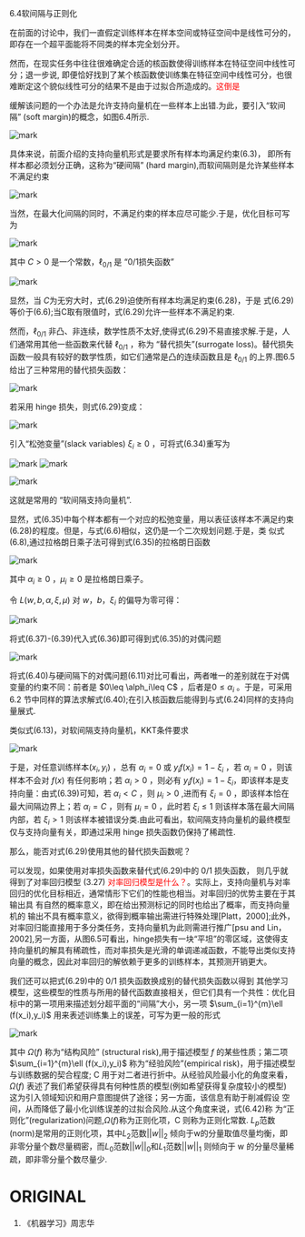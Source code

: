 





6.4软间隔与正则化

在前面的讨论中，我们一直假定训练样本在样本空间或特征空间中是线性可分的，即存在一个超平面能将不同类的样本完全划分开。

然而，在现实任务中往往很难确定合适的核函数使得训练样本在特征空间中线性可分；退一步说, 即便恰好找到了某个核函数使训练集在特征空间中线性可分，也很难断定这个貌似线性可分的结果不是由于过拟合所造成的。<span style="color:red;">这倒是</span>

缓解该问题的一个办法是允许支持向量机在一些样本上出错.为此，要引入“软间隔” (soft margin)的概念，如图6.4所示.

![mark](http://pacdb2bfr.bkt.clouddn.com/blog/image/180627/0EDHkdih8m.png?imageslim)


具体来说，前面介绍的支持向量机形式是要求所有样本均满足约束(6.3)， 即所有样本都必须划分正确，这称为“硬间隔” (hard margin),而软间隔则是允许某些样本不满足约束

![mark](http://pacdb2bfr.bkt.clouddn.com/blog/image/180627/ca4CDklH1d.png?imageslim)


当然，在最大化间隔的同时，不满足约束的样本应尽可能少.于是，优化目标可写为

![mark](http://pacdb2bfr.bkt.clouddn.com/blog/image/180627/922AH89AH0.png?imageslim)

其中 $C>0$ 是一个常数，$\ell_{0/1}$ 是 “0/1损失函数”

![mark](http://pacdb2bfr.bkt.clouddn.com/blog/image/180627/l7Ai2cKHCF.png?imageslim)


显然，当 $C$为无穷大时，式(6.29)迫使所有样本均满足約束(6.28)，于是 式(6.29)等价于(6.6);当C取有限值时，式(6.29)允许一些样本不满足約束.

然而，$\ell_{0/1}$ 非凸、非连续，数学性质不太好,使得式(6.29)不易直接求解.于是，人们通常用其他一些函数来代替 $\ell_{0/1}$ ，称为 “替代损失”(surrogate loss)。替代损失函数一般具有较好的数学性质，如它们通常是凸的连续函数且是 $\ell_{0/1}$  的上界.图6.5给出了三种常用的替代损失函数：

![mark](http://pacdb2bfr.bkt.clouddn.com/blog/image/180627/kJFBF7diF4.png?imageslim)

若采用 hinge 损失，则式(6.29)变成：

![mark](http://pacdb2bfr.bkt.clouddn.com/blog/image/180627/9I54iDAaE1.png?imageslim)

引入“松弛变量”(slack variables) $\xi_i\geq 0$ ，可将式(6.34)重写为

![mark](http://pacdb2bfr.bkt.clouddn.com/blog/image/180627/Ac0bkKK16f.png?imageslim)
![mark](http://pacdb2bfr.bkt.clouddn.com/blog/image/180627/9kakjlELj1.png?imageslim)

![mark](http://pacdb2bfr.bkt.clouddn.com/blog/image/180627/88iE6e3l66.png?imageslim)

这就是常用的 “软间隔支持向量机”.

显然，式(6.35)中每个样本都有一个对应的松弛变量，用以表征该样本不满足约束(6.28)的程度。但是，与式(6.6)相似，这仍是一个二次规划问题.于是，类 似式(6.8),通过拉格朗日乘子法可得到式(6.35)的拉格朗日函数

![mark](http://pacdb2bfr.bkt.clouddn.com/blog/image/180627/gh9fBc7E8h.png?imageslim)

其中 $\alpha_i\geq 0$ ，$\mu_i\geq 0$ 是拉格朗日乘子。

令 $L(w, b, \alpha,\xi,\mu)$ 对 $w$，$b$，$\xi_i$ 的偏导为零可得：

![mark](http://pacdb2bfr.bkt.clouddn.com/blog/image/180627/ClKF898Lig.png?imageslim)

将式(6.37)-(6.39)代入式(6.36)即可得到式(6.35)的对偶问题

![mark](http://pacdb2bfr.bkt.clouddn.com/blog/image/180627/G6hbFlibkh.png?imageslim)

将式(6.40)与硬间隔下的对偶问题(6.11)对比可看出，两者唯一的差别就在于对偶变量的约束不同：前者是 $0\leq \alph_i\leq C$ ，后者是$0\leq \alpha_i$ 。于是，可采用 6.2 节中同样的算法求解式(6.40);在引入核函数后能得到与式(6.24)同样的支持向量展式.


类似式(6.13)，对软间隔支持向量机，KKT条件要求

![mark](http://pacdb2bfr.bkt.clouddn.com/blog/image/180627/hh1HIDbIfJ.png?imageslim)

于是，对任意训练样本$(x_i,y_i)$ ，总有 $\alpha_i=0$ 或 $y_if(x_i)=1-\xi_i$ ，若 $\alpha_i=0$ ，则该样本不会对 $f(x)$ 有任何影响；若 $\alpha_i>0$ ，则必有 $y_if(x_i)=1-\xi_i$，即该样本是支持向量：由式(6.39)可知，若 $\alpha_i<C$ ，则 $\mu_i>0$ ,进而有 $\xi_i=0$ ，即该样本恰在最大间隔边界上；若 $\alpha_i=C$ ，则有 $\mu_i = 0$ ，此时若 $\xi_i\leq 1$ 则该样本落在最大间隔内部，若 $\xi_i>1$ 则该样本被错误分类.由此可看出，软间隔支持向量机的最终模型仅与支持向量有关，即通过采用 hinge 损失函数仍保持了稀疏性.

那么，能否对式(6.29)使用其他的替代损失函数呢？

可以发现，如果使用对率损失函数来替代式(6.29)中的 0/1 损失函数， 则几乎就得到了对率回归模型 (3.27) <span style="color:red;">对率回归模型是什么？</span>。实际上，支持向量机与对率回归的优化目标相近，通常情形下它们的性能也相当。对率回归的优势主要在于其输出具 有自然的概率意义，即在给出预测标记的同时也给出了概率，而支持向量机的 输出不具有概率意义，欲得到概率输出需进行特殊处理[Platt，2000];此外，对率回归能直接用于多分类任务，支持向量机为此则需进行推广[psu and Lin， 2002],另一方面，从图6.5可看出，hinge损失有一块“平坦”的零区域，这使得支持向量机的解具有稀疏性，而对率损失是光滑的单调递减函数，不能导出类似支持向量的概念，因此对率回归的解依赖于更多的训练样本，其预测开销更大。

我们还可以把式(6.29)中的 0/1 损失函数换成别的替代损失函数以得到 其他学习模型，这些模型的性质与所用的替代函数直接相关，但它们具有一个共性：优化目标中的第一项用来描述划分超平面的“间隔”大小，另一项 $\sum_{i=1}^{m}\ell (f(x_i),y_i)$ 用来表述训练集上的误差，可写为更一般的形式

![mark](http://pacdb2bfr.bkt.clouddn.com/blog/image/180627/CiA0c7i184.png?imageslim)


其中 $\Omega(f)$ 称为“结构风险” (structural risk),用于描述模型 $f$ 的某些性质；第二项 $\sum_{i=1}^{m}\ell (f(x_i),y_i)$ 称为“经验风险”(empirical risk)，用于描述模型与训练数据的契合程度; C 用于对二者进行折中。从经验风险最小化的角度来看，$\Omega(f)$ 表述了我们希望获得具有何种性质的模型(例如希望获得复杂度较小的模型) 这为引入领域知识和用户意图提供了途径；另一方面，该信息有助于削减假设 空间，从而降低了最小化训练误差的过拟合风险.从这个角度来说，式(6.42)称 为“正则化”(regularization)问题,$\Omega(f)$称为正则化项，C 则称为正则化常数. $L_p$范数(norm)是常用的正则化项，其中$L_2$范数$||w||_2$ 倾向于w的分量取值尽量均衡，即非零分量个数尽量稠密，而$L_0$范数$||w||_0$和$L_1$范数$||w||_1$ 则倾向于 w 的分量尽量稀疏，即非零分量个数尽量少.














# ORIGINAL
1. 《机器学习》周志华
